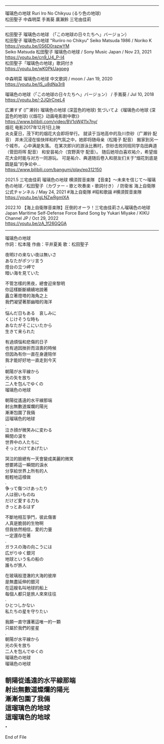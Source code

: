 ----  
瑠璃色の地球 Ruri Iro No Chikyuu (るり色の地球)   
松田聖子 中森明菜 手嶌葵 廣瀨鈴 三宅由佳莉  
  
----  
  
松田聖子 瑠璃色の地球 （「この地球の日々たちへ」バージョン）  
松田聖子 瑠璃色の地球 "Ruriiro no Chikyu" Seiko Matsuda 1986 / Noriko K  
https://youtu.be/0S6D0razwYM  
Seiko Matsuda 松田聖子 瑠璃色の地球 / Sony Music Japan / Nov 23, 2021  
https://youtu.be/cn9_U4_P-I4  
松田聖子「瑠璃色の地球」歌詞付き  
https://youtu.be/wK0PkUagpeg  
  
中森明菜 瑠璃色の地球 中文歌詞 / moon /  Jan 19, 2020  
https://youtu.be/lS_u8dNa3r8  
  
瑠璃色の地球（「この地球の日々たちへ」バージョン） / 手嶌葵 / Jul 10, 2018  
https://youtu.be/-2JQlrCneL4  
  
広瀬すず (广濑铃) 瑠璃色の地球 (深蓝色的地球) 気づいてよ《瑠璃色の地球 (深蓝色的地球) (《烟花》动画电影剧中歌)》  
https://www.bilibili.com/video/BV1oW411x7ny/  
烟花  电影2017年12月1日上映  
炎炎夏日，茂下町的烟花大会即将举行。 就读于当地高中的及川奈砂（广濑铃 配音） 并未沉浸在愉快祥和的气氛之中，她即将随母亲（松隆子 配音） 搬家到另一个城市， 心中满是失落。 在某次即兴的游泳比赛时，奈砂击败同班同学岛田典道（菅田将晖 配音） 和安昙祐介（宫野真守 配音）。 随后她坦白喜欢祐介，希望烟花大会时能与对方一同游玩。 可是祐介、典道随后卷入和朋友们关于“烟花到底是圆是扁”的争论中...  
https://www.bilibili.com/bangumi/play/ep312150  
    
2021.5 三宅由佳莉 瑠璃色の地球 横須賀音楽隊 【音楽】～未来を信じて～瑠璃色の地球／松田聖子（カヴァー・歌と吹奏楽・歌詞付き） / 防衛省 海上自衛隊 公式チャンネル / May 24, 2021  #海上自衛隊 #昭和歌謡 #横須賀音楽隊  
https://youtu.be/gLNZwRgmlXA  
  
2022.10 【海上自衛隊音楽隊】圧倒的オーラ！三宅由佳莉さん瑠璃色の地球 Japan Maritime Self-Defense Force Band Song by Yukari Miyake / KIKU Channel JP /  Oct 29, 2022  
https://youtu.be/zA_1f26GQGA  
  
  
----  
瑠璃色の地球  
作詞：松本隆 作曲：平井夏美 歌：松田聖子   
  
夜明けの来ない夜は無いさ  
あなたがポツリ言う  
燈台の立つ岬で  
暗い海を見ていた  
  
不管怎樣的黑夜，總會迎來黎明  
你這樣斷斷續續地說著  
矗立著燈塔的海角之上  
我們凝望著那幽暗的海洋  
.  
悩んだ日もある　哀しみに  
くじけそうな時も  
あなたがそこにいたから  
生きて来られた  
  
有過煩惱和悲傷的日子  
也有過因挫折而沮喪的時候  
但因為有你一直在身邊陪伴  
我才能好好地一直走到今天  
.  
朝陽が水平線から  
光の矢を放ち  
二人を包んでゆくの  
瑠璃色の地球  
  
朝陽從遙遠的水平線那端  
射出無數道燦爛的陽光  
漸漸包圍了我倆  
這瑠璃色的地球  
.  
泣き顔が微笑みに変わる  
瞬間の涙を  
世界中の人たちに  
そっとわけてあげたい  
  
哭泣的臉總有一天會變成美麗的微笑  
想要將這一瞬間的淚水  
分享給世界上所有的人  
輕輕地這樣做  
.  
争って傷つけあったり  
人は弱いものね  
だけど愛する力も  
きっとあるはず  
  
不斷地相互爭鬥，彼此傷害  
人真是脆弱的生物啊  
但我依然相信，愛的力量  
一定還存在著  
.  
ガラスの海の向こうには  
広がりゆく銀河  
地球という名の船の  
誰もが旅人  
  
在玻璃般澄澈的大海的彼岸  
是無盡延伸的銀河  
在這艘名叫地球的船上  
每個人都只是旅人來來往往  
.  
ひとつしかない  
私たちの星を守りたい  
  
我願一直守護著這唯一的一顆  
只屬於我們的星星  
.  
朝陽が水平線から  
光の矢を放ち  
二人を包んでゆくの  
瑠璃色の地球  
瑠璃色の地球  
  
朝陽從遙遠的水平線那端  
射出無數道燦爛的陽光  
漸漸包圍了我倆  
這瑠璃色的地球  
這瑠璃色的地球  
.  
----    
End of File
